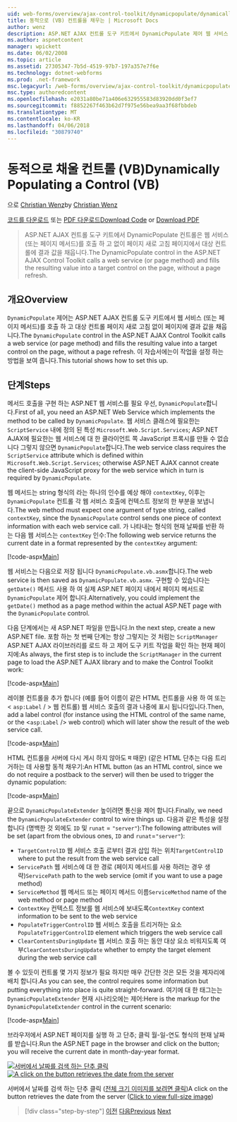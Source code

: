 ```yaml
---
uid: web-forms/overview/ajax-control-toolkit/dynamicpopulate/dynamically-populating-a-control-vb
title: 동적으로 (VB) 컨트롤을 채우는 | Microsoft Docs
author: wenz
description: ASP.NET AJAX 컨트롤 도구 키트에서 DynamicPopulate 제어 웹 서비스 (또는 페이지 메서드)를 호출 및 t 대상 컨트롤에 결과 값을 채우는 중...
ms.author: aspnetcontent
manager: wpickett
ms.date: 06/02/2008
ms.topic: article
ms.assetid: 27305347-7b5d-4519-97b7-197a357e7f6e
ms.technology: dotnet-webforms
ms.prod: .net-framework
msc.legacyurl: /web-forms/overview/ajax-control-toolkit/dynamicpopulate/dynamically-populating-a-control-vb
msc.type: authoredcontent
ms.openlocfilehash: e2031a80be71a406e632955583d83920dd0f3ef7
ms.sourcegitcommit: f8852267f463b62d7f975e56bea9aa3f68fbbdeb
ms.translationtype: MT
ms.contentlocale: ko-KR
ms.lasthandoff: 04/06/2018
ms.locfileid: "30879740"
---
```

<a name="dynamically-populating-a-control-vb"></a><span data-ttu-id="2bbff-103">동적으로 채울 컨트롤 (VB)</span><span class="sxs-lookup"><span data-stu-id="2bbff-103">Dynamically Populating a Control (VB)</span></span>
====================
<span data-ttu-id="2bbff-104">으로 [Christian Wenz](https://github.com/wenz)</span><span class="sxs-lookup"><span data-stu-id="2bbff-104">by [Christian Wenz](https://github.com/wenz)</span></span>

<span data-ttu-id="2bbff-105">[코드를 다운로드](http://download.microsoft.com/download/d/8/f/d8f2f6f9-1b7c-46ad-9252-e1fc81bdea3e/dynamicpopulate0.vb.zip) 또는 [PDF 다운로드](http://download.microsoft.com/download/b/6/a/b6ae89ee-df69-4c87-9bfb-ad1eb2b23373/dynamicpopulate0VB.pdf)</span><span class="sxs-lookup"><span data-stu-id="2bbff-105">[Download Code](http://download.microsoft.com/download/d/8/f/d8f2f6f9-1b7c-46ad-9252-e1fc81bdea3e/dynamicpopulate0.vb.zip) or [Download PDF](http://download.microsoft.com/download/b/6/a/b6ae89ee-df69-4c87-9bfb-ad1eb2b23373/dynamicpopulate0VB.pdf)</span></span>

> <span data-ttu-id="2bbff-106">ASP.NET AJAX 컨트롤 도구 키트에서 DynamicPopulate 컨트롤은 웹 서비스 (또는 페이지 메서드)를 호출 하 고 없이 페이지 새로 고침 페이지에서 대상 컨트롤에 결과 값을 채웁니다.</span><span class="sxs-lookup"><span data-stu-id="2bbff-106">The DynamicPopulate control in the ASP.NET AJAX Control Toolkit calls a web service (or page method) and fills the resulting value into a target control on the page, without a page refresh.</span></span>


## <a name="overview"></a><span data-ttu-id="2bbff-107">개요</span><span class="sxs-lookup"><span data-stu-id="2bbff-107">Overview</span></span>

<span data-ttu-id="2bbff-108">`DynamicPopulate` 제어는 ASP.NET AJAX 컨트롤 도구 키트에서 웹 서비스 (또는 페이지 메서드)를 호출 하 고 대상 컨트롤 페이지 새로 고침 없이 페이지에 결과 값을 채웁니다.</span><span class="sxs-lookup"><span data-stu-id="2bbff-108">The `DynamicPopulate` control in the ASP.NET AJAX Control Toolkit calls a web service (or page method) and fills the resulting value into a target control on the page, without a page refresh.</span></span> <span data-ttu-id="2bbff-109">이 자습서에는이 작업을 설정 하는 방법을 보여 줍니다.</span><span class="sxs-lookup"><span data-stu-id="2bbff-109">This tutorial shows how to set this up.</span></span>

## <a name="steps"></a><span data-ttu-id="2bbff-110">단계</span><span class="sxs-lookup"><span data-stu-id="2bbff-110">Steps</span></span>

<span data-ttu-id="2bbff-111">메서드 호출을 구현 하는 ASP.NET 웹 서비스를 필요 우선, `DynamicPopulate`합니다.</span><span class="sxs-lookup"><span data-stu-id="2bbff-111">First of all, you need an ASP.NET Web Service which implements the method to be called by `DynamicPopulate`.</span></span> <span data-ttu-id="2bbff-112">웹 서비스 클래스에 필요한는 `ScriptService` 내에 정의 된 특성 `Microsoft.Web.Script.Services`; ASP.NET AJAX에 필요한는 웹 서비스에 대 한 클라이언트 쪽 JavaScript 프록시를 만들 수 없습니다 그렇지 않으면 `DynamicPopulate`합니다.</span><span class="sxs-lookup"><span data-stu-id="2bbff-112">The web service class requires the `ScriptService` attribute which is defined within `Microsoft.Web.Script.Services`; otherwise ASP.NET AJAX cannot create the client-side JavaScript proxy for the web service which in turn is required by `DynamicPopulate`.</span></span>

<span data-ttu-id="2bbff-113">웹 메서드는 string 형식의 라는 하나의 인수를 예상 해야 `contextKey`, 이후는 `DynamicPopulate` 컨트롤 각 웹 서비스 호출에 컨텍스트 정보의 한 부분을 보냅니다.</span><span class="sxs-lookup"><span data-stu-id="2bbff-113">The web method must expect one argument of type string, called `contextKey`, since the `DynamicPopulate` control sends one piece of context information with each web service call.</span></span> <span data-ttu-id="2bbff-114">가 나타내는 형식의 현재 날짜를 반환 하는 다음 웹 서비스는 `contextKey` 인수:</span><span class="sxs-lookup"><span data-stu-id="2bbff-114">The following web service returns the current date in a format represented by the `contextKey` argument:</span></span>

[!code-aspx[Main](dynamically-populating-a-control-vb/samples/sample1.aspx)]

<span data-ttu-id="2bbff-115">웹 서비스는 다음으로 저장 됩니다 `DynamicPopulate.vb.asmx`합니다.</span><span class="sxs-lookup"><span data-stu-id="2bbff-115">The web service is then saved as `DynamicPopulate.vb.asmx`.</span></span> <span data-ttu-id="2bbff-116">구현할 수 있습니다는 `getDate()` 메서드 사용 하 여 실제 ASP.NET 페이지 내에서 페이지 메서드로 `DynamicPopulate` 제어 합니다.</span><span class="sxs-lookup"><span data-stu-id="2bbff-116">Alternatively, you could implement the `getDate()` method as a page method within the actual ASP.NET page with the `DynamicPopulate` control.</span></span>

<span data-ttu-id="2bbff-117">다음 단계에서는 새 ASP.NET 파일을 만듭니다.</span><span class="sxs-lookup"><span data-stu-id="2bbff-117">In the next step, create a new ASP.NET file.</span></span> <span data-ttu-id="2bbff-118">포함 하는 첫 번째 단계는 항상 그렇지는 것 처럼는 `ScriptManager` ASP.NET AJAX 라이브러리를 로드 하 고 제어 도구 키트 작업을 확인 하는 현재 페이지에:</span><span class="sxs-lookup"><span data-stu-id="2bbff-118">As always, the first step is to include the `ScriptManager` in the current page to load the ASP.NET AJAX library and to make the Control Toolkit work:</span></span>

[!code-aspx[Main](dynamically-populating-a-control-vb/samples/sample2.aspx)]

<span data-ttu-id="2bbff-119">레이블 컨트롤을 추가 합니다 (예를 들어 이름이 같은 HTML 컨트롤을 사용 하 여 또는 &lt; `asp:Label`  / &gt; 웹 컨트롤) 웹 서비스 호출의 결과 나중에 표시 됩니다입니다.</span><span class="sxs-lookup"><span data-stu-id="2bbff-119">Then, add a label control (for instance using the HTML control of the same name, or the &lt;`asp:Label` /&gt; web control) which will later show the result of the web service call.</span></span>

[!code-aspx[Main](dynamically-populating-a-control-vb/samples/sample3.aspx)]

<span data-ttu-id="2bbff-120">HTML 컨트롤을 서버에 다시 게시 하지 않아도 म 때문) (같은 HTML 단추는 다음 트리거하는 데 사용할 동적 채우기:</span><span class="sxs-lookup"><span data-stu-id="2bbff-120">An HTML button (as an HTML control, since we do not require a postback to the server) will then be used to trigger the dynamic population:</span></span>

[!code-aspx[Main](dynamically-populating-a-control-vb/samples/sample4.aspx)]

<span data-ttu-id="2bbff-121">끝으로 `DynamicPopulateExtender` 높이려면 통신을 제어 합니다.</span><span class="sxs-lookup"><span data-stu-id="2bbff-121">Finally, we need the `DynamicPopulateExtender` control to wire things up.</span></span> <span data-ttu-id="2bbff-122">다음과 같은 특성을 설정 합니다 (명백한 것 외에도 `ID` 및 `runat` = `"server"`):</span><span class="sxs-lookup"><span data-stu-id="2bbff-122">The following attributes will be set (apart from the obvious ones, `ID` and `runat`=`"server"`):</span></span>

- <span data-ttu-id="2bbff-123">`TargetControlID` 웹 서비스 호출 로부터 결과 삽입 하는 위치</span><span class="sxs-lookup"><span data-stu-id="2bbff-123">`TargetControlID` where to put the result from the web service call</span></span>
- <span data-ttu-id="2bbff-124">`ServicePath` 웹 서비스에 대 한 경로 (페이지 메서드를 사용 하려는 경우 생략)</span><span class="sxs-lookup"><span data-stu-id="2bbff-124">`ServicePath` path to the web service (omit if you want to use a page method)</span></span>
- <span data-ttu-id="2bbff-125">`ServiceMethod` 웹 메서드 또는 페이지 메서드 이름</span><span class="sxs-lookup"><span data-stu-id="2bbff-125">`ServiceMethod` name of the web method or page method</span></span>
- <span data-ttu-id="2bbff-126">`ContextKey` 컨텍스트 정보를 웹 서비스에 보내도록</span><span class="sxs-lookup"><span data-stu-id="2bbff-126">`ContextKey` context information to be sent to the web service</span></span>
- <span data-ttu-id="2bbff-127">`PopulateTriggerControlID` 웹 서비스 호출을 트리거하는 요소</span><span class="sxs-lookup"><span data-stu-id="2bbff-127">`PopulateTriggerControlID` element which triggers the web service call</span></span>
- <span data-ttu-id="2bbff-128">`ClearContentsDuringUpdate` 웹 서비스 호출 하는 동안 대상 요소 비워지도록 여부</span><span class="sxs-lookup"><span data-stu-id="2bbff-128">`ClearContentsDuringUpdate` whether to empty the target element during the web service call</span></span>

<span data-ttu-id="2bbff-129">볼 수 있듯이 컨트롤 몇 가지 정보가 필요 하지만 매우 간단한 것은 모든 것을 제자리에 배치 합니다.</span><span class="sxs-lookup"><span data-stu-id="2bbff-129">As you can see, the control requires some information but putting everything into place is quite straight-forward.</span></span> <span data-ttu-id="2bbff-130">여기에 대 한 태그는는 `DynamicPopulateExtender` 현재 시나리오에는 제어:</span><span class="sxs-lookup"><span data-stu-id="2bbff-130">Here is the markup for the `DynamicPopulateExtender` control in the current scenario:</span></span>

[!code-aspx[Main](dynamically-populating-a-control-vb/samples/sample5.aspx)]

<span data-ttu-id="2bbff-131">브라우저에서 ASP.NET 페이지를 실행 하 고 단추; 클릭 월-일-연도 형식의 현재 날짜를 받습니다.</span><span class="sxs-lookup"><span data-stu-id="2bbff-131">Run the ASP.NET page in the browser and click on the button; you will receive the current date in month-day-year format.</span></span>


<span data-ttu-id="2bbff-132">[![서버에서 날짜를 검색 하는 단추 클릭](dynamically-populating-a-control-vb/_static/image2.png)](dynamically-populating-a-control-vb/_static/image1.png)</span><span class="sxs-lookup"><span data-stu-id="2bbff-132">[![A click on the button retrieves the date from the server](dynamically-populating-a-control-vb/_static/image2.png)](dynamically-populating-a-control-vb/_static/image1.png)</span></span>

<span data-ttu-id="2bbff-133">서버에서 날짜를 검색 하는 단추 클릭 ([전체 크기 이미지를 보려면 클릭](dynamically-populating-a-control-vb/_static/image3.png))</span><span class="sxs-lookup"><span data-stu-id="2bbff-133">A click on the button retrieves the date from the server ([Click to view full-size image](dynamically-populating-a-control-vb/_static/image3.png))</span></span>

> [!div class="step-by-step"]
> <span data-ttu-id="2bbff-134">[이전](using-dynamicpopulate-with-a-user-control-and-javascript-cs.md)
> [다음](dynamically-populating-a-control-using-javascript-code-vb.md)</span><span class="sxs-lookup"><span data-stu-id="2bbff-134">[Previous](using-dynamicpopulate-with-a-user-control-and-javascript-cs.md)
[Next](dynamically-populating-a-control-using-javascript-code-vb.md)</span></span>
